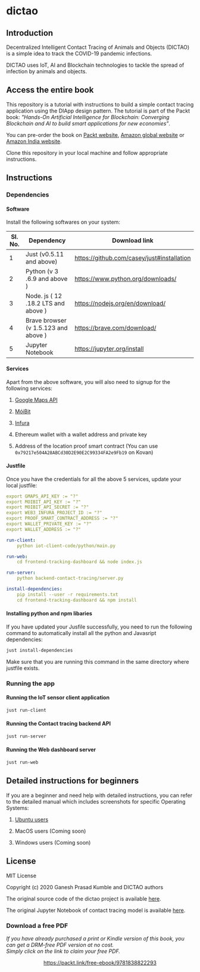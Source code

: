 


# dictao

## Introduction

Decentralized Intelligent Contact Tracing of Animals and Objects (DICTAO) is a simple idea to track the COVID-19 pandemic infections.

DICTAO uses IoT, AI and Blockchain technologies to tackle the spread of infection by animals and objects.


## Access the entire book

This repository is a tutorial with instructions to build a simple contact tracing application using the DIApp design pattern. The tutorial is part of the Packt book: _"Hands-On Artificial Intelligence for Blockchain: Converging Blockchain and AI to build smart applications for new economies"_.

You can pre-order the book on [Packt website](https://www.packtpub.com/data/hands-on-artificial-intelligence-for-blockchain), [Amazon global website](https://bit.ly/handson-ai-blockchain-amazon-global-github) or [Amazon India website](https://bit.ly/handson-ai-blockchain-amazon-india-github).

Clone this repository in your local machine and follow appropriate instructions.

## Instructions

### Dependencies

#### Software

Install the following softwares on your system:

| Sl. No. | Dependency                             | Download link                              |
|---------|----------------------------------------|--------------------------------------------|
| 1       | Just   (v0.5.11 and above)             | https://github.com/casey/just#installation |
| 2       | Python   (v 3 .6.9  and above )        | https://www.python.org/downloads/          |
| 3       | Node. js   ( 12 .18.2 LTS  and above ) | https://nodejs.org/en/download/            |
| 4       | Brave browser  (v 1.5.123 and above )  | https://brave.com/download/                |
| 5       | Jupyter  Notebook                      | https://jupyter.org/install                |


#### Services

Apart from the above software, you will also need to signup for the following services:

1. [Google Maps API](https://developers.google.com/maps/premium/apikey/geolocation-apikey)

2. [MóiBit](https://account.moibit.io/#/signup)

3. [Infura](https://infura.io/register)

4. Ethereum wallet with a wallet address and private key

5. Address of the location proof smart contract (You can use `0x79217e504A28ABCd30D2E90E2C99334FA2e9Fb19` on Kovan)

#### Justfile

Once you have the credentials for all the above 5 services, update your local justfile:
```yaml
export GMAPS_API_KEY := "?"
export MOIBIT_API_KEY := "?"
export MOIBIT_API_SECRET := "?"
export WEB3_INFURA_PROJECT_ID := "?"
export PROOF_SMART_CONTRACT_ADDRESS := "?"
export WALLET_PRIVATE_KEY := "?"
export WALLET_ADDRESS := "?"

run-client:
    python iot-client-code/python/main.py

run-web:
    cd frontend-tracking-dashboard && node index.js

run-server:
    python backend-contact-tracing/server.py

install-dependencies:
    pip install --user -r requirements.txt
    cd frontend-tracking-dashboard && npm install
```

#### Installing python and npm libaries

If you have updated your Jusfile successfully, you need to run the following command to automatically install all the python and Javasript dependencies:

```sh
just install-dependencies
```

Make sure that you are running this command in the same directory where justfile exists.

### Running the app

#### Running the IoT sensor client application

```sh
just run-client
```

#### Running the Contact tracing backend API

```sh
just run-server
```

#### Running the Web dashboard server

```sh
just run-web
```

## Detailed instructions for beginners

If you are a beginner and need help with detailed instructions, you can refer to the detailed manual which includes screenshots for specific Operating Systems:

1. [Ubuntu users](./instructions/linux.md)

2. MacOS users (Coming soon)

3. Windows users (Coming soon)

## License

MIT License

Copyright (c) 2020 Ganesh Prasad Kumble and DICTAO authors

The original source code of the dictao project is available [here](https://github.com/0zAND1z/dictao).

The original Jupyter Notebook of contact tracing model is available [here](https://github.com/madatpython/PRANA/blob/packt/prana_contact_tracing_using_DBSCAN.ipynb).
### Download a free PDF

 <i>If you have already purchased a print or Kindle version of this book, you can get a DRM-free PDF version at no cost.<br>Simply click on the link to claim your free PDF.</i>
<p align="center"> <a href="https://packt.link/free-ebook/9781838822293">https://packt.link/free-ebook/9781838822293 </a> </p>